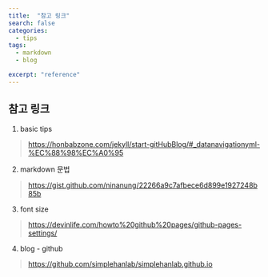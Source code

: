 ```yaml
---
title:  "참고 링크"
search: false
categories: 
  - tips
tags:
  - markdown
  - blog

excerpt: "reference"
---
```


## 참고 링크

1. basic tips
> https://honbabzone.com/jekyll/start-gitHubBlog/#_datanavigationyml-%EC%88%98%EC%A0%95  




2. markdown 문법
> https://gist.github.com/ninanung/22266a9c7afbece6d899e1927248b85b  




3. font size
> https://devinlife.com/howto%20github%20pages/github-pages-settings/  




4. blog - github
>https://github.com/simplehanlab/simplehanlab.github.io


